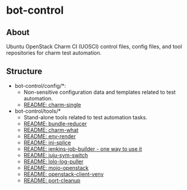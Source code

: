# bot-control

## About
Ubuntu OpenStack Charm CI (UOSCI) control files, config files, and tool repositories for charm test automation.

## Structure
* bot-control/config/*:
    * Non-sensitive configuration data and templates related to test automation.
    * [README: charm-single](config/charm-single/README.md)
* bot-control/tools/*
    * Stand-alone tools related to test automation tasks.
    * [README: bundle-reducer](tools/README.bundle-reducer.md)
    * [README: charm-what](tools/README.charm-what.md)
    * [README: env-render](tools/README.env-render.md)
    * [README: ini-splice](tools/README.ini-splice.md)
    * [README: jenkins-job-builder - one way to use it](config/jjb-templates/README.md)
    * [README: juju-sym-switch](tools/README.juju-sym-switch.md)
    * [README: lolo-log-puller](tools/README.lolo-log-puller.md)
    * [README: mojo-openstack](tools/README.mojo-openstack.md)
    * [README: openstack-client-venv](tools/README.openstack-client-venv.md)
    * [README: port-cleanup](tools/README.port-cleanup.md)
